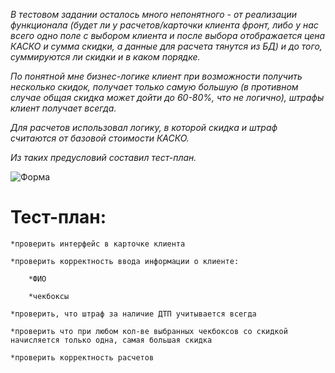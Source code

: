 *В тестовом задании осталось много непонятного - от реализации функционала (будет ли у расчетов/карточки клиента фронт, либо у нас всего одно поле с выбором клиента и после выбора отображается цена КАСКО и сумма скидки, а данные для расчета тянутся из БД) и до того, суммируются ли скидки и в каком порядке.*

*По понятной мне бизнес-логике клиент при возможности получить несколько скидок, получает только самую большую (в противном случае общая скидка может дойти до 60-80%, что не логично), штрафы клиент получает всегда.*

*Для расчетов использовал логику, в которой скидка и штраф считаются от базовой стоимости КАСКО.*

*Из таких предусловий составил тест-план.*

![Форма](https://disk.yandex.ru/i/RksL16ax2HHGMA "Форма")


# Тест-план:

    *проверить интерфейс в карточке клиента

    *проверить корректность ввода информации о клиенте:

        *ФИО

        *чекбоксы
    
    *проверить, что штраф за наличие ДТП учитывается всегда

    *проверить что при любом кол-ве выбранных чекбоксов со скидкой начисляется только одна, самая большая скидка

    *проверить корректность расчетов
